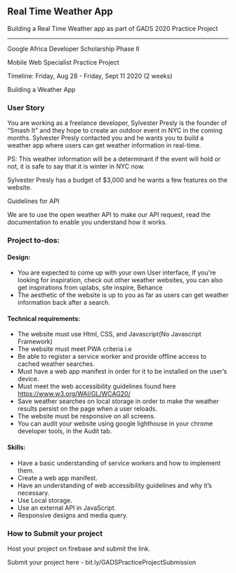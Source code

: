## Real Time Weather App

Building a Real Time Weather app as part of GADS 2020 Practice Project

---
Google Africa Developer Scholarship Phase II 

Mobile Web Specialist Practice Project

Timeline: Friday, Aug 28 - Friday, Sept 11 2020 (2 weeks)

Building a Weather App

### User Story
You are working as a freelance developer, Sylvester Presly is the founder of  “Smash It” and they hope to create an outdoor event in NYC in the coming months. Sylvester Presly contacted you and he wants you to build a weather app where users can get weather information in real-time.

PS: This weather information will be a determinant if the event will hold or not, it is safe to say that it is winter in NYC now.

 Sylvester Presly has a budget of $3,000  and he wants a few features on the website.

Guidelines for API

We are to  use the open weather API to make our API request, read the documentation to enable you understand how it works.

### Project to-dos:
#### Design: 
- You are expected to come up with your own User interface,  If you're looking for inspiration, check out other weather websites, you can also get inspirations from uplabs, site inspire, Behance
- The aesthetic of the website is up to you as far as users can get weather information back after a search.

#### Technical requirements:
- The website must use Html, CSS, and Javascript(No Javascript Framework)
- The website must meet PWA criteria i.e
- Be able to register a service worker and provide offline access to cached weather searches.
- Must have a web app manifest in order for it to be installed on the user’s device.
- Must meet the web accessibility guidelines found here https://www.w3.org/WAI/GL/WCAG20/
- Save weather searches on local storage in order to make the weather results persist on the page when a user reloads.
- The website must be responsive on all screens.
- You can audit your website using google lighthouse in your chrome developer tools, in the Audit tab.

#### Skills:
- Have a basic understanding of service workers and how to implement them.
- Create a web app manifest.
- Have an understanding of web accessibility guidelines and why it’s necessary.
- Use Local storage.
- Use an external API in JavaScript.
- Responsive designs and media query.


### How to Submit your project

Host your project on firebase and submit the link.

Submit your project here - bit.ly/GADSPracticeProjectSubmission